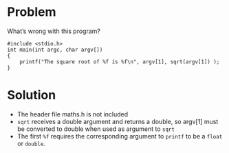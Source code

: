 # Problem
What’s wrong with this program?
```
#include <stdio.h>
int main(int argc, char argv[])
{
    printf("The square root of %f is %f\n", argv[1], sqrt(argv[1]) );
}
```
# Solution
- The header file maths.h is not included
- `sqrt` receives a double argument and returns a double, 
so argv[1] must be converted to double when used as argument to `sqrt`
- The first `%f` requires the corresponding argument to `printf` to be a `float` or `double`.

